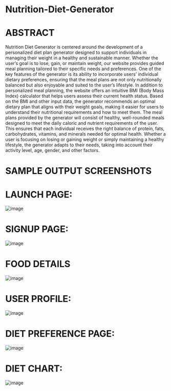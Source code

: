 # Nutrition-Diet-Generator
# ABSTRACT
Nutrition Diet Generator is centered around the development of a personalized diet plan generator designed to support individuals in managing their weight in a healthy and sustainable manner. Whether the user’s goal is to lose, gain, or maintain weight, our website provides guided meal planning tailored to their specific needs and preferences. One of the key features of the generator is its ability to incorporate users’ individual dietary preferences, ensuring that the meal plans are not only nutritionally balanced but also enjoyable and suited to the user’s lifestyle.
In addition to personalized meal planning, the website offers an intuitive BMI (Body Mass Index) calculator that helps users assess their current health status. Based on the BMI and other input data, the generator recommends an optimal dietary plan that aligns with their weight goals, making it easier for users to understand their nutritional requirements and how to meet them.
The meal plans provided by the generator will consist of healthy, well-rounded meals designed to meet the daily caloric and nutrient requirements of the user. This ensures that each individual receives the right balance of protein, fats, carbohydrates, vitamins, and minerals needed for optimal health. Whether a user is focusing on losing or gaining weight or simply maintaining a healthy lifestyle, the generator adapts to their needs, taking into account their activity level, age, gender, and other factors.
# SAMPLE OUTPUT SCREENSHOTS
# LAUNCH PAGE:
![image](https://github.com/user-attachments/assets/72b7140a-6f0a-4a89-9067-4d00a46ca66e)
# SIGNUP PAGE:
![image](https://github.com/user-attachments/assets/3c257266-3c9f-4beb-9ada-ec40965980fc)
# FOOD DETAILS
![image](https://github.com/user-attachments/assets/9bb08d4b-c505-48ea-95e4-3e5f84ba713d)
# USER PROFILE:
![image](https://github.com/user-attachments/assets/ad1bebda-ecf0-4adc-916e-e2bebde8af08)
# DIET PREFERENCE PAGE:
![image](https://github.com/user-attachments/assets/09b22024-73c4-4349-aaa4-05059b779769)
# DIET CHART:
![image](https://github.com/user-attachments/assets/1412e869-bb8b-483f-a28c-a357d1ccf347)




